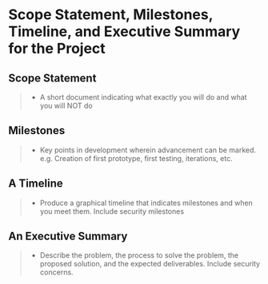 # Scope Statement, Milestones, Timeline, and Executive Summary for the Project

## Scope Statement 
> - A short document indicating what exactly you will do and what you will NOT do

## Milestones 
> - Key points in development wherein advancement can be marked. e.g. Creation of first prototype, first testing, iterations, etc.

## A Timeline
> - Produce a graphical timeline that indicates milestones and when you meet them. Include security milestones

## An Executive Summary
> - Describe the problem, the process to solve the problem, the proposed solution, and the expected deliverables. Include security concerns.

